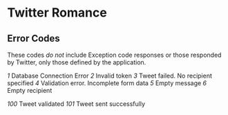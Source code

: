 Twitter Romance
===============

Error Codes
-----------

These codes *do not* include Exception code responses or those responded by Twitter, only those defined by the application.

_1_		Database Connection Error
_2_		Invalid token
_3_		Tweet failed. No recipient specified
_4_		Validation error. Incomplete form data
_5_		Empty message
_6_		Empty recipient

_100_	Tweet validated
_101_	Tweet sent successfully